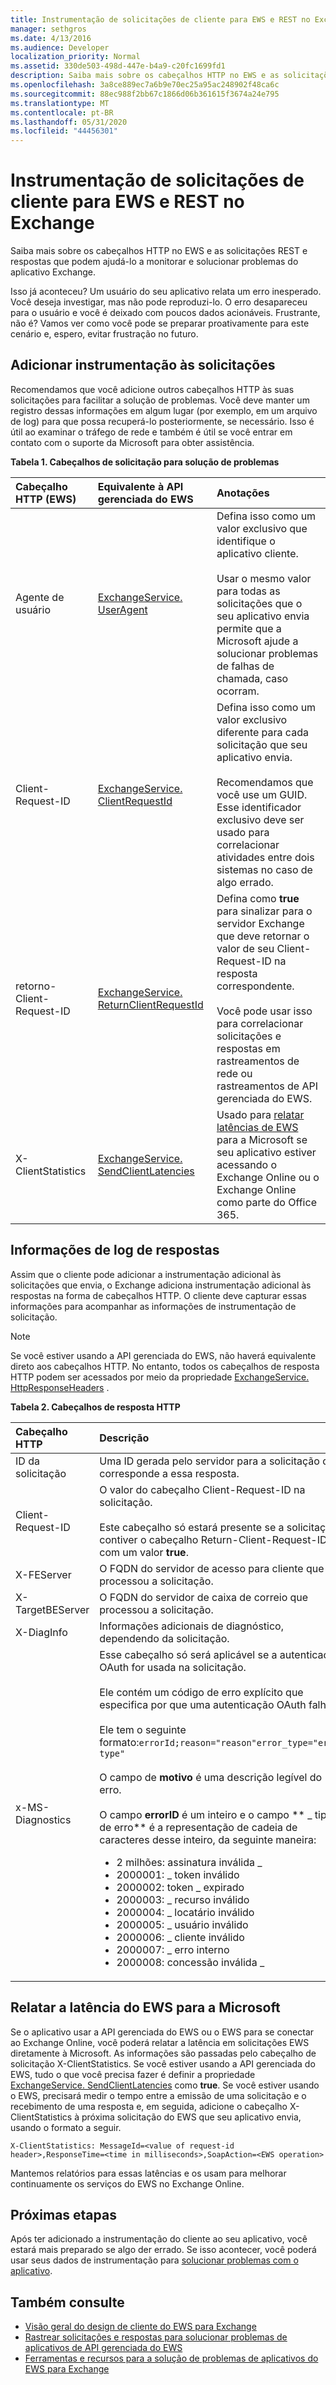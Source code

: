 ```yaml
---
title: Instrumentação de solicitações de cliente para EWS e REST no Exchange
manager: sethgros
ms.date: 4/13/2016
ms.audience: Developer
localization_priority: Normal
ms.assetid: 330de503-498d-447e-b4a9-c20fc1699fd1
description: Saiba mais sobre os cabeçalhos HTTP no EWS e as solicitações REST e respostas que podem ajudá-lo a monitorar e solucionar problemas do aplicativo Exchange.
ms.openlocfilehash: 3a8ce889ec7a6b9e70ec25a95ac248902f48ca6c
ms.sourcegitcommit: 88ec988f2bb67c1866d06b361615f3674a24e795
ms.translationtype: MT
ms.contentlocale: pt-BR
ms.lasthandoff: 05/31/2020
ms.locfileid: "44456301"
---
```

# <a name="instrumenting-client-requests-for-ews-and-rest-in-exchange"></a>Instrumentação de solicitações de cliente para EWS e REST no Exchange

Saiba mais sobre os cabeçalhos HTTP no EWS e as solicitações REST e respostas que podem ajudá-lo a monitorar e solucionar problemas do aplicativo Exchange.
  
Isso já aconteceu? Um usuário do seu aplicativo relata um erro inesperado. Você deseja investigar, mas não pode reproduzi-lo. O erro desapareceu para o usuário e você é deixado com poucos dados acionáveis. Frustrante, não é? Vamos ver como você pode se preparar proativamente para este cenário e, espero, evitar frustração no futuro.
  
## <a name="add-instrumentation-to-requests"></a>Adicionar instrumentação às solicitações

Recomendamos que você adicione outros cabeçalhos HTTP às suas solicitações para facilitar a solução de problemas. Você deve manter um registro dessas informações em algum lugar (por exemplo, em um arquivo de log) para que possa recuperá-lo posteriormente, se necessário. Isso é útil ao examinar o tráfego de rede e também é útil se você entrar em contato com o suporte da Microsoft para obter assistência.
  
**Tabela 1. Cabeçalhos de solicitação para solução de problemas**

|**Cabeçalho HTTP (EWS)**|**Equivalente à API gerenciada do EWS**|**Anotações**|
|:-----|:-----|:-----|
|Agente de usuário  <br/> |[ExchangeService. UserAgent](https://msdn.microsoft.com/library/microsoft.exchange.webservices.data.exchangeservicebase.useragent%28v=exchg.80%29.aspx) <br/> |Defina isso como um valor exclusivo que identifique o aplicativo cliente.<br/><br/> Usar o mesmo valor para todas as solicitações que o seu aplicativo envia permite que a Microsoft ajude a solucionar problemas de falhas de chamada, caso ocorram.  <br/> |
|Client-Request-ID  <br/> |[ExchangeService. ClientRequestId](https://msdn.microsoft.com/library/microsoft.exchange.webservices.data.exchangeservicebase.clientrequestid%28v=exchg.80%29.aspx) <br/> |Defina isso como um valor exclusivo diferente para cada solicitação que seu aplicativo envia.<br/><br/> Recomendamos que você use um GUID. Esse identificador exclusivo deve ser usado para correlacionar atividades entre dois sistemas no caso de algo errado.  <br/> |
|retorno-Client-Request-ID  <br/> |[ExchangeService. ReturnClientRequestId](https://msdn.microsoft.com/library/microsoft.exchange.webservices.data.exchangeservicebase.returnclientrequestid%28v=exchg.80%29.aspx) <br/> |Defina como **true** para sinalizar para o servidor Exchange que deve retornar o valor de seu Client-Request-ID na resposta correspondente.<br/><br/> Você pode usar isso para correlacionar solicitações e respostas em rastreamentos de rede ou rastreamentos de API gerenciada do EWS.  <br/> |
|X-ClientStatistics  <br/> |[ExchangeService. SendClientLatencies](https://msdn.microsoft.com/library/microsoft.exchange.webservices.data.exchangeservicebase.sendclientlatencies%28v=exchg.80%29.aspx) <br/> |Usado para [relatar latências de EWS](#bk_ReportLatency) para a Microsoft se seu aplicativo estiver acessando o Exchange Online ou o Exchange Online como parte do Office 365.  <br/> |
   
## <a name="log-information-from-responses"></a>Informações de log de respostas

Assim que o cliente pode adicionar a instrumentação adicional às solicitações que envia, o Exchange adiciona instrumentação adicional às respostas na forma de cabeçalhos HTTP. O cliente deve capturar essas informações para acompanhar as informações de instrumentação de solicitação.
  
> [!NOTE]
> Se você estiver usando a API gerenciada do EWS, não haverá equivalente direto aos cabeçalhos HTTP. No entanto, todos os cabeçalhos de resposta HTTP podem ser acessados por meio da propriedade [ExchangeService. HttpResponseHeaders](https://msdn.microsoft.com/library/microsoft.exchange.webservices.data.exchangeservicebase.httpresponseheaders%28v=exchg.80%29.aspx) . 
  
**Tabela 2. Cabeçalhos de resposta HTTP**

|**Cabeçalho HTTP**|**Descrição**|
|:-----|:-----|
|ID da solicitação  <br/> |Uma ID gerada pelo servidor para a solicitação que corresponde a essa resposta.  <br/> |
|Client-Request-ID  <br/> |O valor do cabeçalho Client-Request-ID na solicitação.<br/><br/> Este cabeçalho só estará presente se a solicitação contiver o cabeçalho Return-Client-Request-ID com um valor **true**.  <br/> |
|X-FEServer  <br/> |O FQDN do servidor de acesso para cliente que processou a solicitação.  <br/> |
|X-TargetBEServer  <br/> |O FQDN do servidor de caixa de correio que processou a solicitação.  <br/> |
|X-DiagInfo  <br/> |Informações adicionais de diagnóstico, dependendo da solicitação.  <br/> |
|x-MS-Diagnostics  <br/> | Esse cabeçalho só será aplicável se a autenticação OAuth for usada na solicitação.<br/><br/> Ele contém um código de erro explícito que especifica por que uma autenticação OAuth falhou.<br/><br/> Ele tem o seguinte formato:`errorId;reason="reason"error_type="error type"`<br/><br/> O campo de **motivo** é uma descrição legível do erro.<br/><br/> O campo **errorID** é um inteiro e o campo ** \_ tipo de erro** é a representação de cadeia de caracteres desse inteiro, da seguinte maneira:<ul><li>2 milhões: assinatura inválida \_</li><li>2000001: \_ token inválido</li><li>  2000002: token \_ expirado</li><li>2000003: \_ recurso inválido</li><li>2000004: \_ locatário inválido  </li><li>2000005: \_ usuário inválido</li><li>2000006: \_ cliente inválido</li><li>2000007: \_ erro interno</li><li>2000008: concessão inválida \_</li></ul> |
   
## <a name="report-ews-latency-to-microsoft"></a>Relatar a latência do EWS para a Microsoft
<a name="bk_ReportLatency"> </a>

Se o aplicativo usar a API gerenciada do EWS ou o EWS para se conectar ao Exchange Online, você poderá relatar a latência em solicitações EWS diretamente à Microsoft. As informações são passadas pelo cabeçalho de solicitação X-ClientStatistics. Se você estiver usando a API gerenciada do EWS, tudo o que você precisa fazer é definir a propriedade [ExchangeService. SendClientLatencies](https://msdn.microsoft.com/library/microsoft.exchange.webservices.data.exchangeservicebase.sendclientlatencies%28v=exchg.80%29.aspx) como **true**. Se você estiver usando o EWS, precisará medir o tempo entre a emissão de uma solicitação e o recebimento de uma resposta e, em seguida, adicione o cabeçalho X-ClientStatistics à próxima solicitação do EWS que seu aplicativo envia, usando o formato a seguir.
  
`X-ClientStatistics: MessageId=<value of request-id header>,ResponseTime=<time in milliseconds>,SoapAction=<EWS operation>`
  
Mantemos relatórios para essas latências e os usam para melhorar continuamente os serviços do EWS no Exchange Online.
  
## <a name="next-steps"></a>Próximas etapas
<a name="bk_ReportLatency"> </a>

Após ter adicionado a instrumentação do cliente ao seu aplicativo, você estará mais preparado se algo der errado. Se isso acontecer, você poderá usar seus dados de instrumentação para [solucionar problemas com o aplicativo](tools-and-resources-for-troubleshooting-ews-applications-for-exchange.md).
  
## <a name="see-also"></a>Também consulte

- [Visão geral do design de cliente do EWS para Exchange](ews-client-design-overview-for-exchange.md)
- [Rastrear solicitações e respostas para solucionar problemas de aplicativos de API gerenciada do EWS](how-to-trace-requests-responses-to-troubleshoot-ews-managed-api-applications.md)
- [Ferramentas e recursos para a solução de problemas de aplicativos do EWS para Exchange](tools-and-resources-for-troubleshooting-ews-applications-for-exchange.md)
    

